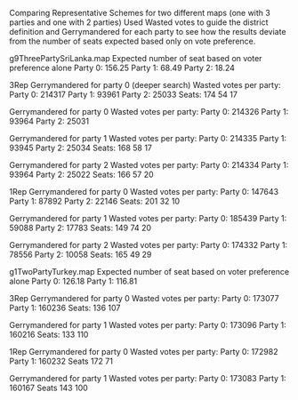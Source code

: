 Comparing Representative Schemes for two different maps (one with 3 parties and one with 2 parties)
Used Wasted votes to guide the district definition and Gerrymandered for each party to see how the results deviate from the number of seats expected based only on vote preference.

g9ThreePartySriLanka.map
Expected number of seat based on voter preference alone
Party 0: 156.25
Party 1: 68.49
Party 2: 18.24

3Rep
Gerrymandered for party 0 (deeper search)
Wasted votes per party:
Party 0: 214317
Party 1: 93961
Party 2: 25033
Seats: 174 54 17

Gerrymandered for party 0
Wasted votes per party:
Party 0: 214326
Party 1: 93964
Party 2: 25031

Gerrymandered for party 1
Wasted votes per party:
Party 0: 214335
Party 1: 93945
Party 2: 25034
Seats: 168 58 17

Gerrymandered for party 2
Wasted votes per party:
Party 0: 214334
Party 1: 93964
Party 2: 25022
Seats: 166 57 20

1Rep
Gerrymandered for party 0
Wasted votes per party:
Party 0: 147643
Party 1: 87892
Party 2: 22146
Seats: 201 32 10

Gerrymandered for party 1
Wasted votes per party:
Party 0: 185439
Party 1: 59088
Party 2: 17783
Seats: 149 74 20

Gerrymandered for party 2
Wasted votes per party:
Party 0: 174332
Party 1: 78556
Party 2: 10058
Seats: 165 49 29



g1TwoPartyTurkey.map
Expected number of seat based on voter preference alone
Party 0: 126.18
Party 1: 116.81

3Rep
Gerrymandered for party 0
Wasted votes per party:
Party 0: 173077
Party 1: 160236
Seats: 136 107

Gerrymandered for party 1
Wasted votes per party:
Party 0: 173096
Party 1: 160216
Seats: 133 110

1Rep
Gerrymandered for party 0
Wasted votes per party:
Party 0: 172982
Party 1: 160232
Seats 172 71

Gerrymandered for party 1
Wasted votes per party:
Party 0: 173083
Party 1: 160167
Seats 143 100

